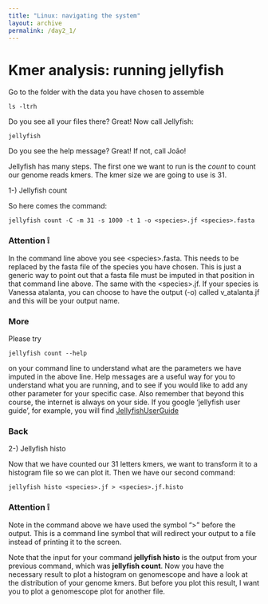 ```yaml
---
title: "Linux: navigating the system"
layout: archive
permalink: /day2_1/
---  
```


# Kmer analysis: running jellyfish <a name="where-are-we?"></a> 

Go to the folder with the data you have chosen to assemble
  
```console  
ls -ltrh
```  
Do you see all your files there? Great! Now call Jellyfish:

```console  
jellyfish
``` 

Do you see the help message? Great! If not, call Joāo!

Jellyfish has many steps. The first one we want to run is the *count* to count our genome reads kmers. The kmer size we are going to use is 31. 

1-) Jellyfish count

So here comes the command:

```console  
jellyfish count -C -m 31 -s 1000 -t 1 -o <species>.jf <species>.fasta
``` 


### Attention :grey_exclamation: 

In the command line above you see \<species\>.fasta. This needs to be replaced by the fasta file of the species you have chosen. This is just a generic way to point out that a fasta file must be imputed in that position in that command line above. The same with the \<species\>.jf. If your species is Vanessa atalanta, you can choose to have the output (-o) called v_atalanta.jf and this will be your output name.

### More

Please try 

```console  
jellyfish count --help 
```

on your command line to understand what are the parameters we have imputed in the above line. Help messages are a useful way for you to understand what you are running, and to see if you would like to add any other parameter for your specific case. Also remember that beyond this course, the internet is always on your side. If you google ‘jellyfish user guide’, for example, you will find [JellyfishUserGuide]( http://www.genome.umd.edu/docs/JellyfishUserGuide.pdf)

### Back

2-) Jellyfish histo

Now that we have counted our 31 letters kmers, we want to transform it to a histogram file so we can plot it. Then we have our second command:


```console  
jellyfish histo <species>.jf > <species>.jf.histo

```

### Attention :grey_exclamation: 

Note in the command above we have used the symbol “>” before the output. This is a command line symbol that will redirect your output to a file instead of printing it to the screen.

Note that the input for your command **jellyfish histo** is the output from your previous command, which was **jellyfish count**. Now you have the necessary result  to plot a histogram on genomescope and have a look at the distribution of your genome kmers. But before you plot this result, I want you to plot a genomescope plot for another file. 

